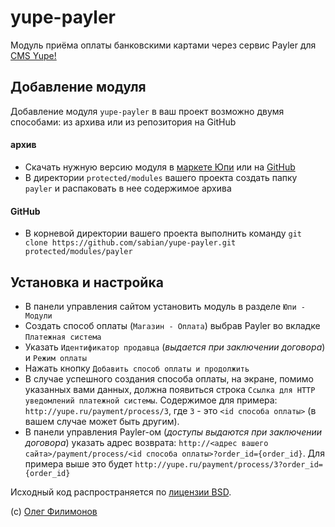 # yupe-payler
Модуль приёма оплаты банковскими картами через сервис Payler для [CMS Yupe!](http://yupe.ru)

## Добавление модуля
Добавление модуля `yupe-payler` в ваш проект возможно двумя способами: из архива или из репозитория на GitHub

#### архив
* Скачать нужную версию модуля в [маркете Юпи](http://yupe.ru/marketplace/35/payler) или на [GitHub](https://github.com/sabian/yupe-payler/releases)
* В директории `protected/modules` вашего проекта создать папку `payler` и распаковать в нее содержимое архива

#### GitHub
* В корневой директории вашего проекта выполнить команду `git clone https://github.com/sabian/yupe-payler.git protected/modules/payler`

## Установка и настройка
* В панели управления сайтом установить модуль в разделе `Юпи - Модули`
* Создать способ оплаты (`Магазин - Оплата`) выбрав Payler во вкладке `Платежная система`
* Указать `Идентификатор продавца` (_выдается при заключении договора_) и `Режим оплаты`
* Нажать кнопку `Добавить способ оплаты и продолжить`
* В случае успешного создания способа оплаты, на экране, помимо указанных вами данных, должна появиться строка `Ссылка для HTTP уведомлений платежной системы`.
Содержимое для примера: `http://yupe.ru/payment/process/3`, где `3` - это `<id способа оплаты>` (в вашем случае может быть другим).
* В панели управления Payler-ом (_доступы выдаются при заключении договора_) указать адрес возврата: `http://<адрес вашего сайта>/payment/process/<id способа оплаты>?order_id={order_id}`.
Для примера выше это будет `http://yupe.ru/payment/process/3?order_id={order_id}`

Исходный код распространяется по [лицензии BSD](http://ru.wikipedia.org/wiki/%D0%9B%D0%B8%D1%86%D0%B5%D0%BD%D0%B7%D0%B8%D1%8F_BSD).

(с) [Олег Филимонов](https://github.com/sabian)